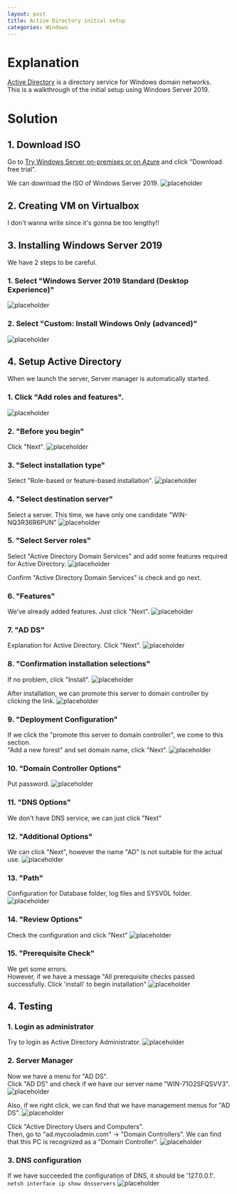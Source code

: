 ```yaml
---
layout: post
title: Active Directory initial setup
categories: Windows
---
```


# Explanation
[Active Directory](https://en.wikipedia.org/wiki/Active_Directory) is a directory service for Windows domain networks.<br>
This is a walkthrough of the initial setup using Windows Server 2019.

# Solution
## 1. Download ISO
Go to [Try Windows Server on-premises or on Azure](https://www.microsoft.com/en-us/windows-server/trial) and click "Download free trial".

We can download the ISO of Windows Server 2019.
![placeholder](https://media.githubusercontent.com/media/inar1/inar1.github.io/master/public/images/2020-05-28/2020-05-27-08-29-15.png)


## 2. Creating VM on Virtualbox
I don't wanna write since it's gonna be too lengthy!!


## 3. Installing Windows Server 2019
We have 2 steps to be careful.

### 1. Select "Windows Server 2019 Standard (Desktop Experience)"
![placeholder](https://media.githubusercontent.com/media/inar1/inar1.github.io/master/public/images/2020-05-28/2020-05-27-09-11-55.png)

### 2. Select "Custom: Install Windows Only (advanced)"
![placeholder](https://media.githubusercontent.com/media/inar1/inar1.github.io/master/public/images/2020-05-28/)


## 4. Setup Active Directory
When we launch the server, Server manager is automatically started.<br>

### 1. Click "Add roles and features".
![placeholder](https://media.githubusercontent.com/media/inar1/inar1.github.io/master/public/images/2020-05-28/2020-05-27-10-55-52.png)

### 2. "Before you begin"
Click "Next".
![placeholder](https://media.githubusercontent.com/media/inar1/inar1.github.io/master/public/images/2020-05-28/2020-05-27-11-02-04.png)

### 3. "Select installation type"
Select "Role-based or feature-based installation".
![placeholder](https://media.githubusercontent.com/media/inar1/inar1.github.io/master/public/images/2020-05-28/2020-05-27-11-02-22.png)

### 4. "Select destination server"
Select a server. This time, we have only one candidate "WIN-NQ3R36R6PUN"
![placeholder](https://media.githubusercontent.com/media/inar1/inar1.github.io/master/public/images/2020-05-28/2020-05-27-21-15-38.png)

### 5. "Select Server roles"
Select "Active Directory Domain Services" and add some features required for Active Directory.
![placeholder](https://media.githubusercontent.com/media/inar1/inar1.github.io/master/public/images/2020-05-28/2020-05-27-21-18-44.png)

Confirm "Active Directory Domain Services" is check and go next.

### 6. "Features"
We've already added features. Just click "Next".
![placeholder](https://media.githubusercontent.com/media/inar1/inar1.github.io/master/public/images/2020-05-28/2020-05-27-12-46-14.png)

### 7. "AD DS"
Explanation for Active Directory. Click "Next".
![placeholder](https://media.githubusercontent.com/media/inar1/inar1.github.io/master/public/images/2020-05-28/2020-05-27-21-23-17.png)

### 8. "Confirmation installation selections"
If no problem, click "Install".
![placeholder](https://media.githubusercontent.com/media/inar1/inar1.github.io/master/public/images/2020-05-28/2020-05-27-12-48-25.png)

After installation, we can promote this server to domain controller by clicking the link.
![placeholder](https://media.githubusercontent.com/media/inar1/inar1.github.io/master/public/images/2020-05-28/2020-05-27-12-50-54.png)

### 9. "Deployment Configuration"
If we click the "promote this server to domain controller", we come to this section.<br>
"Add a new forest" and set domain name, click "Next".
![placeholder](https://media.githubusercontent.com/media/inar1/inar1.github.io/master/public/images/2020-05-28/2020-05-27-13-08-36.png)

### 10. "Domain Controller Options"
Put password.
![placeholder](https://media.githubusercontent.com/media/inar1/inar1.github.io/master/public/images/2020-05-28/2020-05-27-13-12-56.png)

### 11. "DNS Options"
We don't have DNS service, we can just click "Next"

### 12. "Additional Options"
We can click "Next", however the name "AD" is not suitable for the actual use.
![placeholder](https://media.githubusercontent.com/media/inar1/inar1.github.io/master/public/images/2020-05-28/2020-05-27-13-16-30.png)

### 13. "Path"
Configuration for Database folder, log files and SYSVOL folder.
![placeholder](https://media.githubusercontent.com/media/inar1/inar1.github.io/master/public/images/2020-05-28/2020-05-27-13-18-39.png)

### 14. "Review Options"
Check the configuration and click "Next"
![placeholder](https://media.githubusercontent.com/media/inar1/inar1.github.io/master/public/images/2020-05-28/2020-05-27-13-20-20.png)

### 15. "Prerequisite Check"
We get some errors.<br>
However, if we have a message "All prerequisite checks passed successfully. Click 'install' to begin installation"
![placeholder](https://media.githubusercontent.com/media/inar1/inar1.github.io/master/public/images/2020-05-28/2020-05-27-13-22-33.png)


## 4. Testing
### 1. Login as administrator
Try to login as Active Directory Administrator.
![placeholder](https://media.githubusercontent.com/media/inar1/inar1.github.io/master/public/images/2020-05-28/2020-05-27-13-35-04.png)

### 2. Server Manager
Now we have a menu for "AD DS".<br>
Click "AD DS" and check if we have our server name "WIN-71O2SFQSVV3".
![placeholder](https://media.githubusercontent.com/media/inar1/inar1.github.io/master/public/images/2020-05-28/2020-05-27-13-39-22.png)

Also, if we right click, we can find that we have management menus for "AD DS".
![placeholder](https://media.githubusercontent.com/media/inar1/inar1.github.io/master/public/images/2020-05-28/2020-05-27-13-39-45.png)

Click "Active Directory Users and Computers".<br>
Then, go to "ad.mycooladmin.com" -> "Domain Controllers". We can find that this PC is recognized as a "Domain Controller".
![placeholder](https://media.githubusercontent.com/media/inar1/inar1.github.io/master/public/images/2020-05-28/2020-05-27-13-43-04.png)

### 3. DNS configuration
If we have succeeded the configuration of DNS, it should be '127.0.0.1'.
`netsh interface ip show dnsservers`
![placeholder](https://media.githubusercontent.com/media/inar1/inar1.github.io/master/public/images/2020-05-28/2020-05-27-13-52-03.png)
